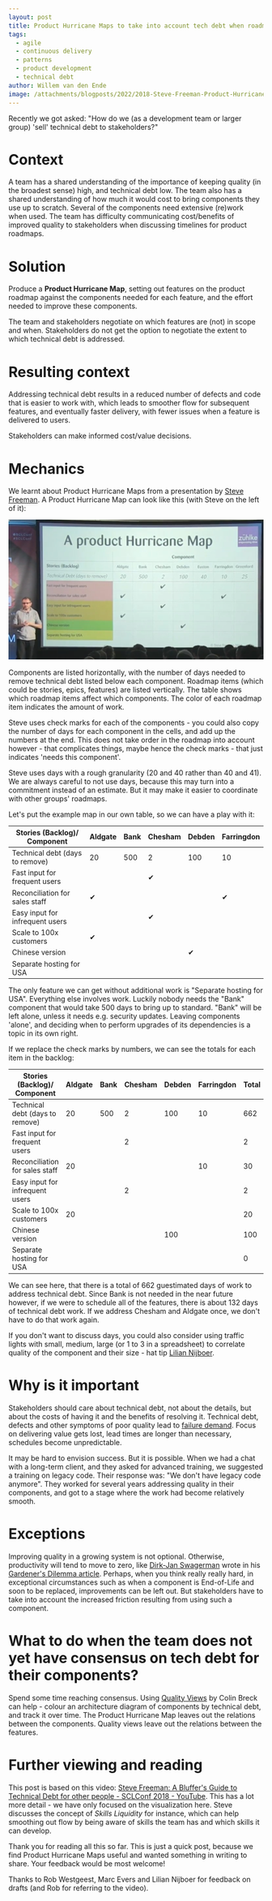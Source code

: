 ```yaml
---
layout: post
title: Product Hurricane Maps to take into account tech debt when roadmapping 
tags:
  - agile
  - continuous delivery
  - patterns
  - product development
  - technical debt
author: Willem van den Ende
image: /attachments/blogposts/2022/2018-Steve-Freeman-Product-Hurricane-Map.png
---
```


Recently we got asked: "How do we (as a development team or larger group) 'sell' technical debt to stakeholders?"

Context
========

A team has a shared understanding of the importance of keeping quality (in the
broadest sense) high, and technical debt low. The team also has a shared
understanding of how much it would cost to bring components they use up to
scratch. Several of the components need extensive (re)work when used.  The team
has difficulty communicating cost/benefits of improved quality to stakeholders
when discussing timelines for product roadmaps.

Solution
=========

Produce a **Product Hurricane Map**, setting out features on the product
roadmap against the components needed for each feature, and the effort
needed to improve these components.

The team and stakeholders negotiate on which features are (not) in scope
and when. Stakeholders do not get the option to negotiate the extent to
which technical debt is addressed.

Resulting context
==================

Addressing technical debt results in a reduced number of defects and code that
is easier to work with, which leads to smoother flow for subsequent features,
and eventually faster delivery, with fewer issues when a feature is delivered
to users. 

Stakeholders can make informed cost/value decisions.

Mechanics
==========

We learnt about Product Hurricane Maps from a presentation by [Steve Freeman](https://twitter.com/girba/status/1495182102018547719). A Product Hurricane Map can look like this (with Steve on the left of it):

![Steve Freeman presenting a product hurricane map in 2018, the map is a table, which is reproduced in text further down in this post.](/attachments/blogposts/2022/2018-Steve-Freeman-Product-Hurricane-Map.png)

Components are listed horizontally, with the number of days needed to remove
technical debt listed below each component. Roadmap items (which could be
stories, epics, features) are listed vertically. The table shows which roadmap
items affect which components. The color of each roadmap item indicates the
amount of work. 

Steve uses check marks for each of the components - you could also copy the
number of days for each component in the cells, and add up the numbers at the
end. This does not take order in the roadmap into account however - that
complicates things, maybe hence the check marks - that just indicates \'needs
this component\'.

Steve uses days with a rough granularity (20 and 40 rather than 40 and 41). We
are always careful to not use days, because this may turn into a commitment
instead of an estimate. But it may make it easier to coordinate with other
groups\' roadmaps.

Let\'s put the example map in our own table, so we can have a play with
it:

<table>
<thead>
<tr class="header">
<th>Stories (Backlog)/ Component</th>
<th>Aldgate</th>
<th>Bank</th>
<th>Chesham</th>
<th>Debden</th>
<th>Farringdon</th>
</tr>
</thead>
<tbody>
<tr class="odd">
<td>Technical debt (days to remove)</td>
<td>20</td>
<td>500</td>
<td>2</td>
<td>100</td>
<td>10</td>
</tr>
<tr class="even">
<td>Fast input for frequent users</td>
<td></td>
<td></td>
<td>✔</td>
<td></td>
<td></td>
</tr>
<tr class="odd">
<td>Reconciliation for sales staff</td>
<td>✔</td>
<td></td>
<td></td>
<td></td>
<td>✔</td>
</tr>
<tr class="even">
<td>Easy input for infrequent users</td>
<td></td>
<td></td>
<td>✔</td>
<td></td>
<td></td>
</tr>
<tr class="odd">
<td>Scale to 100x customers</td>
<td>✔</td>
<td></td>
<td></td>
<td></td>
<td></td>
</tr>
<tr class="even">
<td>Chinese version</td>
<td></td>
<td></td>
<td></td>
<td>✔</td>
<td></td>
</tr>
<tr class="odd">
<td>Separate hosting for USA</td>
<td></td>
<td></td>
<td></td>
<td></td>
<td></td>
</tr>
</tbody>
</table>
<p>The only feature we can get without additional work is "Separate hosting for USA". Everything else involves work. Luckily nobody needs the "Bank" component that would take 500 days to bring up to standard. "Bank" will be left alone, unless it needs e.g. security updates. Leaving components 'alone', and deciding when to perform upgrades of its dependencies is a topic in its own right.</p>
<p>If we replace the check marks by numbers, we can see the totals for each item in the backlog:</p>
<table>
<thead>
<tr class="header">
<th>Stories (Backlog)/ Component</th>
<th>Aldgate</th>
<th>Bank</th>
<th>Chesham</th>
<th>Debden</th>
<th>Farringdon</th>
<th>Total</th>
<th></th>
</tr>
</thead>
<tbody>
<tr class="odd">
<td>Technical debt (days to remove)</td>
<td>20</td>
<td>500</td>
<td>2</td>
<td>100</td>
<td>10</td>
<td>662</td>
<td></td>
</tr>
<tr class="even">
<td>Fast input for frequent users</td>
<td></td>
<td></td>
<td>2</td>
<td></td>
<td></td>
<td>2</td>
<td></td>
</tr>
<tr class="odd">
<td>Reconciliation for sales staff</td>
<td>20</td>
<td></td>
<td></td>
<td></td>
<td>10</td>
<td>30</td>
<td></td>
</tr>
<tr class="even">
<td>Easy input for infrequent users</td>
<td></td>
<td></td>
<td>2</td>
<td></td>
<td></td>
<td>2</td>
<td></td>
</tr>
<tr class="odd">
<td>Scale to 100x customers</td>
<td>20</td>
<td></td>
<td></td>
<td></td>
<td></td>
<td>20</td>
<td></td>
</tr>
<tr class="even">
<td>Chinese version</td>
<td></td>
<td></td>
<td></td>
<td>100</td>
<td></td>
<td>100</td>
<td></td>
</tr>
<tr class="odd">
<td>Separate hosting for USA</td>
<td></td>
<td></td>
<td></td>
<td></td>
<td></td>
<td>0</td>
<td></td>
</tr>
</tbody>
</table>

We can see here, that there is a total of 662 guestimated days of work to
address technical debt. Since Bank is not needed in the near future however, if
we were to schedule all of the features, there is about 132 days of technical
debt work. If we address Chesham and Aldgate once, we don\'t have to do that
work again.

If you don\'t want to discuss days, you could also consider using traffic lights
with small, medium, large (or 1 to 3 in a spreadsheet) to correlate quality of
the component and their size - hat tip [Lilian Nijboer](https://twitter.com/llillian).

Why is it important
===================

Stakeholders should care about technical debt, not about the details, but about
the costs of having it and the benefits of resolving it. Technical debt, defects
and other symptoms of poor quality lead to [failure
demand](https://beyondcommandandcontrol.com/failure-demand/). Focus on
delivering value gets lost, lead times are longer than necessary, schedules
become unpredictable.

It may be hard to envision success. But it is possible. When we had a chat with
a long-term client, and they asked for advanced training, we suggested a
training on legacy code. Their response was: \"We don\'t have legacy code
anymore\". They worked for several years addressing quality in their components,
and got to a stage where the work had become relatively smooth.

Exceptions
==========

Improving quality in a growing system is not optional. Otherwise, productivity
will tend to move to zero, like [Dirk-Jan Swagerman](https://buffadoo.nl/about/) wrote in his [Gardener's
Dilemma article](https://buffadoo.nl/2020/10/05/the-gardeners-dilemma/). Perhaps, when you think really really hard, in exceptional circumstances such as
when a component is End-of-Life and soon to be replaced, improvements can be
left out. But stakeholders have to take into account the increased friction
resulting from using such a component.

What to do when the team does not yet have consensus on tech debt for their components?
=======================================================================================

Spend some time reaching consensus. Using [Quality Views](
https://blog.colinbreck.com/reflections-on-using-quality-views/#fn1) by Colin
Breck can help - colour an architecture diagram of components by technical debt,
and track it over time. The Product Hurricane Map leaves out the relations
between the components. Quality views leave out the relations between the
features.

Further viewing and reading
===========================

This post is based on this video: [Steve Freeman: A Bluffer\'s Guide to
Technical Debt for other people - SCLConf 2018 -
YouTube](https://www.youtube.com/watch?v=jXpJVsv3Iec). This has a lot more
detail - we have only focused on the visualization here. Steve discusses the
concept of *Skills Liquidity* for instance, which can help smoothing out flow by
being aware of skills the team has and which skills it can develop.

Thank you for reading all this so far. This is just a quick post, because we
find Product Hurricane Maps useful and wanted something in writing to share.
Your feedback would be most welcome!

Thanks to Rob Westgeest, Marc Evers and Lilian Nijboer for feedback on drafts (and Rob for referring to the video).
